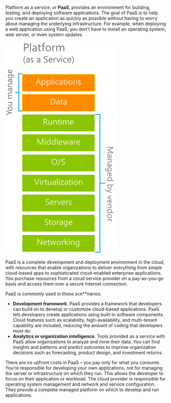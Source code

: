 Platform as a service, or **PaaS**, provides an environment for building, testing, and deploying software applications. The goal of PaaS is to help you create an application as quickly as possible without having to worry about managing the underlying infrastructure. For example, when deploying a web application using PaaS, you don't have to install an operating system, web server, or even system updates.

![Platform as a service](../media/3-paas.png)

PaaS is a complete development and deployment environment in the cloud, with resources that enable organizations to deliver everything from simple cloud-based apps to sophisticated cloud-enabled enterprise applications. You purchase resources from a cloud service provider on a pay-as-you-go basis and access them over a secure Internet connection.

PaaS is commonly used in these sce**narios:

- **Development framework**. PaaS provides a framework that developers can build on to develop or customize cloud-based applications. PaaS lets developers create applications using built-in software components. Cloud features such as scalability, high-availability, and multi-tenant capability are included, reducing the amount of coding that developers must do.
- **Analytics or organization intelligence**. Tools provided as a service with PaaS allow organizations to analyze and mine their data. You can find insights and patterns and predict outcomes to improve organization decisions such as forecasting, product design, and investment returns.

There are no upfront costs in PaaS – you pay only for what you consume. You’re responsible for developing your own applications, not for managing the server or infrastructure on which they run. This allows the developer to focus on their application or workload. The cloud provider is responsible for operating system management and network and service configuration. They provide a complete managed platform on which to develop and run applications.
